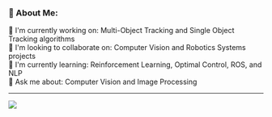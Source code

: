 ### 💫 About Me:
🔭 I'm currently working on: Multi-Object Tracking and Single Object Tracking algorithms<br>
👥 I'm looking to collaborate on: Computer Vision and Robotics Systems projects<br>
🌱 I'm currently learning: Reinforcement Learning, Optimal Control, ROS, and NLP<br>
💬 Ask me about: Computer Vision and Image Processing<br>

---
[![](https://visitcount.itsvg.in/api?id=setarekhosravi&icon=0&color=0)](https://visitcount.itsvg.in)

<!-- Proudly created with GPRM ( https://gprm.itsvg.in ) -->
